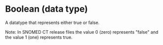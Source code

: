# Boolean (data type)

A datatype that represents either true or false.

Note: In SNOMED CT release files the value 0 (zero) represents "false" and the value 1 (one) represents true.
